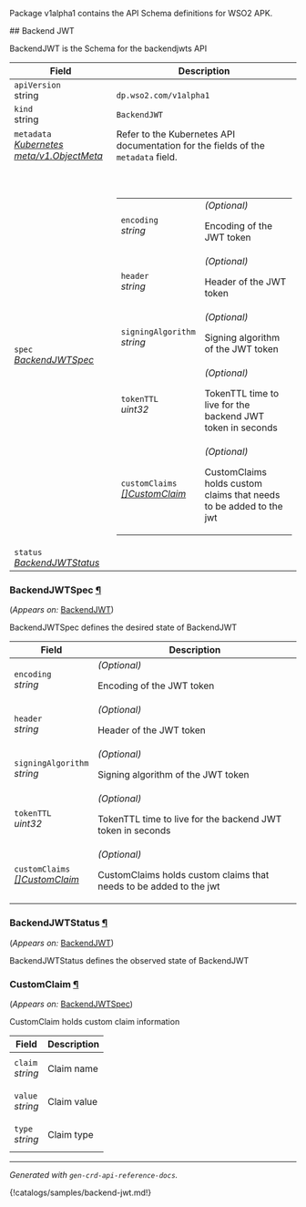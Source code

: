 <p>
<p>Package v1alpha1 contains the API Schema definitions for WSO2 APK.</p>
</p>
## Backend JWT

<p>
<p>BackendJWT is the Schema for the backendjwts API</p>
</p>
<table>
    <thead>
        <tr>
            <th>Field</th>
            <th>Description</th>
        </tr>
    </thead>
    <tbody>
        <tr>
            <td>
                <code>apiVersion</code></br>
                string
            </td>
            <td>
                <code>
dp.wso2.com/v1alpha1
</code>
            </td>
        </tr>
        <tr>
            <td>
                <code>kind</code></br>
                string
            </td>
            <td><code>BackendJWT</code></td>
        </tr>
        <tr>
            <td>
                <code>metadata</code></br>
                <em>
                    <a href="https://kubernetes.io/docs/reference/generated/kubernetes-api/v1.23/#objectmeta-v1-meta">
                        Kubernetes meta/v1.ObjectMeta
                    </a>
                </em>
            </td>
            <td>
                Refer to the Kubernetes API documentation for the fields of the
                <code>metadata</code> field.
            </td>
        </tr>
        <tr>
            <td>
                <code>spec</code></br>
                <em>
                    <a href="#dp.wso2.com/v1alpha1.BackendJWTSpec">
                        BackendJWTSpec
                    </a>
                </em>
            </td>
            <td>
                <br />
                <br />
                <table>
                    <tr>
                        <td>
                            <code>encoding</code></br>
                            <em>
                                string
                            </em>
                        </td>
                        <td>
                            <em>(Optional)</em>
                            <p>Encoding of the JWT token</p>
                        </td>
                    </tr>
                    <tr>
                        <td>
                            <code>header</code></br>
                            <em>
                                string
                            </em>
                        </td>
                        <td>
                            <em>(Optional)</em>
                            <p>Header of the JWT token</p>
                        </td>
                    </tr>
                    <tr>
                        <td>
                            <code>signingAlgorithm</code></br>
                            <em>
                                string
                            </em>
                        </td>
                        <td>
                            <em>(Optional)</em>
                            <p>Signing algorithm of the JWT token</p>
                        </td>
                    </tr>
                    <tr>
                        <td>
                            <code>tokenTTL</code></br>
                            <em>
                                uint32
                            </em>
                        </td>
                        <td>
                            <em>(Optional)</em>
                            <p>TokenTTL time to live for the backend JWT token in seconds</p>
                        </td>
                    </tr>
                    <tr>
                        <td>
                            <code>customClaims</code></br>
                            <em>
                                <a href="#dp.wso2.com/v1alpha1.CustomClaim">
                                    []CustomClaim
                                </a>
                            </em>
                        </td>
                        <td>
                            <em>(Optional)</em>
                            <p>CustomClaims holds custom claims that needs to be added to the jwt</p>
                        </td>
                    </tr>
                </table>
            </td>
        </tr>
        <tr>
            <td>
                <code>status</code></br>
                <em>
                    <a href="#dp.wso2.com/v1alpha1.BackendJWTStatus">
                        BackendJWTStatus
                    </a>
                </em>
            </td>
            <td>
            </td>
        </tr>
    </tbody>
</table>
<h3 id="dp.wso2.com/v1alpha1.BackendJWTSpec">BackendJWTSpec
    <a class="headerlink" href="#dp.wso2.com%2fv1alpha1.BackendJWTSpec" title="Permanent link">¶</a>
</h3>
<p>
    (<em>Appears on:</em>
    <a href="#dp.wso2.com/v1alpha1.BackendJWT">BackendJWT</a>)
</p>
<p>
<p>BackendJWTSpec defines the desired state of BackendJWT</p>
</p>
<table>
    <thead>
        <tr>
            <th>Field</th>
            <th>Description</th>
        </tr>
    </thead>
    <tbody>
        <tr>
            <td>
                <code>encoding</code></br>
                <em>
                    string
                </em>
            </td>
            <td>
                <em>(Optional)</em>
                <p>Encoding of the JWT token</p>
            </td>
        </tr>
        <tr>
            <td>
                <code>header</code></br>
                <em>
                    string
                </em>
            </td>
            <td>
                <em>(Optional)</em>
                <p>Header of the JWT token</p>
            </td>
        </tr>
        <tr>
            <td>
                <code>signingAlgorithm</code></br>
                <em>
                    string
                </em>
            </td>
            <td>
                <em>(Optional)</em>
                <p>Signing algorithm of the JWT token</p>
            </td>
        </tr>
        <tr>
            <td>
                <code>tokenTTL</code></br>
                <em>
                    uint32
                </em>
            </td>
            <td>
                <em>(Optional)</em>
                <p>TokenTTL time to live for the backend JWT token in seconds</p>
            </td>
        </tr>
        <tr>
            <td>
                <code>customClaims</code></br>
                <em>
                    <a href="#dp.wso2.com/v1alpha1.CustomClaim">
                        []CustomClaim
                    </a>
                </em>
            </td>
            <td>
                <em>(Optional)</em>
                <p>CustomClaims holds custom claims that needs to be added to the jwt</p>
            </td>
        </tr>
    </tbody>
</table>
<h3 id="dp.wso2.com/v1alpha1.BackendJWTStatus">BackendJWTStatus
    <a class="headerlink" href="#dp.wso2.com%2fv1alpha1.BackendJWTStatus" title="Permanent link">¶</a>
</h3>
<p>
    (<em>Appears on:</em>
    <a href="#dp.wso2.com/v1alpha1.BackendJWT">BackendJWT</a>)
</p>
<p>
<p>BackendJWTStatus defines the observed state of BackendJWT</p>
</p>
<h3 id="dp.wso2.com/v1alpha1.CustomClaim">CustomClaim
    <a class="headerlink" href="#dp.wso2.com%2fv1alpha1.CustomClaim" title="Permanent link">¶</a>
</h3>
<p>
    (<em>Appears on:</em>
    <a href="#dp.wso2.com/v1alpha1.BackendJWTSpec">BackendJWTSpec</a>)
</p>
<p>
<p>CustomClaim holds custom claim information</p>
</p>
<table>
    <thead>
        <tr>
            <th>Field</th>
            <th>Description</th>
        </tr>
    </thead>
    <tbody>
        <tr>
            <td>
                <code>claim</code></br>
                <em>
                    string
                </em>
            </td>
            <td>
                <p>Claim name</p>
            </td>
        </tr>
        <tr>
            <td>
                <code>value</code></br>
                <em>
                    string
                </em>
            </td>
            <td>
                <p>Claim value</p>
            </td>
        </tr>
        <tr>
            <td>
                <code>type</code></br>
                <em>
                    string
                </em>
            </td>
            <td>
                <p>Claim type</p>
            </td>
        </tr>
    </tbody>
</table>
<hr />
<p><em>
        Generated with <code>gen-crd-api-reference-docs</code>.
    </em></p>

{!catalogs/samples/backend-jwt.md!}
